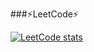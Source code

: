 ###⚡LeetCode⚡

[![LeetCode stats](https://leetcode-stats-six.vercel.app/api?username=borislavgol&theme=dark)](https://github.com/KnlnKS/leetcode-stats)
<!--
**borislavgol/borislavgol** is a ✨ _special_ ✨ repository because its `README.md` (this file) appears on your GitHub profile.

Here are some ideas to get you started:

- 🔭 I’m currently working on ...
- 🌱 I’m currently learning ...
- 👯 I’m looking to collaborate on ...
- 🤔 I’m looking for help with ...
- 💬 Ask me about ...
- 📫 How to reach me: ...
- 😄 Pronouns: ...
- ⚡ Fun fact: ...
-->
